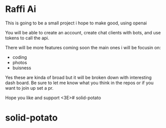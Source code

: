 # Raffi Ai

This is going to be a small project i hope to make good, using openai 

You will be able to create an account, create chat clients with bots, and use tokens to call the api.

There will be more features coming soon the main ones i will be focusin on:
- coding
- photos
- buisness

Yes these are kinda of broad but it will be broken down with interesting dash board. Be sure to let me know what you think in the repos or if you want to join up set a pr.

Hope you like and support <3E># solid-potato
# solid-potato
